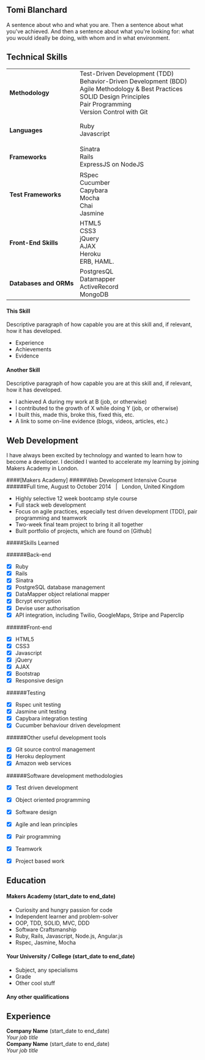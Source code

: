 ## Tomi Blanchard

A sentence about who and what you are. Then a sentence about what you've achieved. And then a sentence about what you're looking for: what you would ideally be doing, with whom and in what environment.

## Technical Skills

<table>
  <tr>
    <td>
    <h4>Methodology</h4>
    </td>
    <td>
    Test-Driven Development (TDD)
    <br>Behavior-Driven Development (BDD)
    <br>Agile Methodology & Best Practices
    <br>SOLID Design Principles
    <br>Pair Programming
    <br>Version Control with Git
    </td>
  </tr>
  <tr>
    <td><h4>Languages</h4></td>
    <td>
      Ruby
      <br>Javascript
    </td>
  </tr>
  <tr>
    <td><h4>Frameworks</h4></td>
    <td>
      Sinatra
      <br>Rails
      <br>ExpressJS on NodeJS
    </td>
  </tr>
  <tr>
    <td><h4>Test Frameworks</h4></td>
    <td>
      RSpec
      <br>Cucumber
      <br>Capybara
      <br>Mocha
      <br>Chai
      <br>Jasmine
    </td>
  </tr>
  <tr>
    <td><h4>Front-End Skills</h4></td>
    <td>
      HTML5
      <br>CSS3
      <br>jQuery
      <br>AJAX
      <br>Heroku
      <br>ERB, HAML.
    </td>
  </tr>
   <tr>
    <td><h4>Databases and ORMs</h4></td>
    <td>
      PostgresQL
      <br>Datamapper
      <br>ActiveRecord
      <br>MongoDB
    </td>
  </tr>
</table>

#### This Skill

Descriptive paragraph of how capable you are at this skill and, if relevant, how it has developed.

- Experience
- Achievements
- Evidence

#### Another Skill

Descriptive paragraph of how capable you are at this skill and, if relevant, how it has developed.

- I achieved A during my work at B (job, or otherwise)
- I contributed to the growth of X while doing Y (job, or otherwise)
- I built this, made this, broke this, fixed this, etc.
- A link to some on-line evidence (blogs, videos, articles, etc.)

Web Development
----------------

I have always been excited by technology and wanted to learn how to become a developer. I decided I wanted to accelerate my learning by joining Makers Academy in London.

####[Makers Academy]
#####Web Development Intensive Course
######Full time, August to October 2014 &nbsp; | &nbsp; London, United Kingdom
- Highly selective 12 week bootcamp style course
- Full stack web development
- Focus on agile practices, especially test driven development (TDD), pair programming and teamwork
- Two-week final team project to bring it all together
- Built portfolio of projects, which are found on [Github]

#####Skills Learned

######Back-end
- [x] Ruby
- [x] Rails 
- [x] Sinatra 
- [x] PostgreSQL database management
- [x] DataMapper object relational mapper
- [x] Bcrypt encryption
- [x] Devise user authorisation
- [x] API integration, including Twilio, GoogleMaps, Stripe and Paperclip

######Front-end
- [x] HTML5
- [x] CSS3
- [x] Javascript
- [x] jQuery
- [x] AJAX
- [x] Bootstrap
- [x] Responsive design

######Testing 
- [x] Rspec unit testing
- [x] Jasmine unit testing
- [x] Capybara integration testing
- [x] Cucumber behaviour driven development

######Other useful development tools
- [x] Git source control management
- [x] Heroku deployment
- [x] Amazon web services

######Software development methodologies
- [x] Test driven development
- [x] Object oriented programming
- [x] Software design 
- [x] Agile and lean principles
- [x] Pair programming
- [x] Teamwork
- [x] Project based work




## Education

#### Makers Academy (start_date to end_date)

- Curiosity and hungry passion for code
- Independent learner and problem-solver
- OOP, TDD, SOLID, MVC, DDD
- Software Craftsmanship
- Ruby, Rails, Javascript, Node.js, Angular.js
- Rspec, Jasmine, Mocha

#### Your University / College (start_date to end_date)

- Subject, any specialisms
- Grade
- Other cool stuff

#### Any other qualifications

## Experience

**Company Name** (start_date to end_date)    
*Your job title*  
**Company Name** (start_date to end_date)   
*Your job title*  
